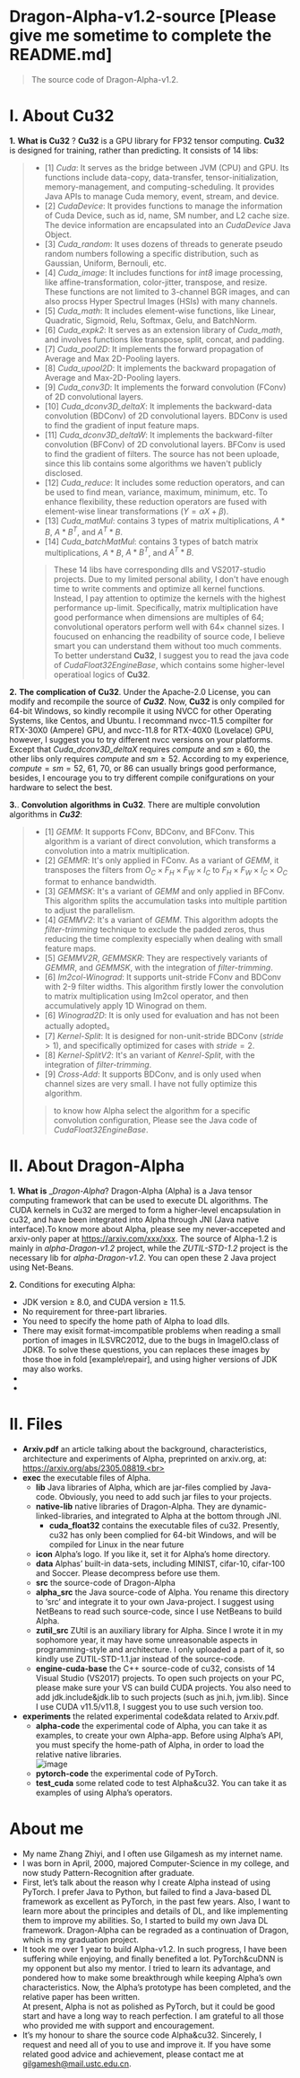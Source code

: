 # Dragon-Alpha-v1.2-source [Please give me sometime to complete the README.md]
> The source code of Dragon-Alpha-v1.2.

# I. About Cu32
**1.** __What__ __is__ __Cu32__ ? __Cu32__ is a GPU library for FP32 tensor computing. __Cu32__ is designed for training, rather than predicting. It consists of 14 libs:
> - [1]  _Cuda_: It serves as the bridge between JVM (CPU) and GPU. Its functions include data-copy, data-transfer, tensor-initialization, memory-management, and computing-scheduling. It provides Java APIs to manage Cuda memory, event, stream, and device.
> - [2]  _CudaDevice_: It provides functions to manage the information of Cuda Device, such as id, name, SM number, and L2 cache size. The device information are encapsulated into an _CudaDevice_ Java Object.
> - [3]  _Cuda_random_: It uses dozens of threads to generate pseudo random numbers following a specific distribution, such as Gaussian, Uniform, Bernouli, etc. 
> - [4]  _Cuda_image_: It includes functions for _int8_ image processing, like affine-transformation, color-jitter, transpose, and resize. These functions are not limited to 3-channel BGR images, and can also procss Hyper Spectrul Images (HSIs) with many channels.
> - [5]  _Cuda_math_: It includes element-wise functions, like Linear, Quadratic, Sigmoid, Relu, Softmax, Gelu, and BatchNorm. 
> - [6]  _Cuda_expk2_: It serves as an extension library of _Cuda_math_, and involves functions like transpose, split, concat, and padding.
> - [7]  _Cuda_pool2D_: It implements the forward propagation of Average and Max 2D-Pooling layers.
> - [8]  _Cuda_upool2D_: It implements the backward propagation of Average and Max-2D-Pooling layers.
> - [9]  _Cuda_conv3D_: It implements the forward convolution (FConv) of 2D convolutional layers. 
> - [10] _Cuda_dconv3D_deltaX_: It implements the backward-data convolution (BDConv) of 2D convolutional layers. BDConv is used to find the gradient of input feature maps.
> - [11] _Cuda_dconv3D_deltaW_: It implements the backward-filter convolution (BFConv) of 2D convolutional layers. BFConv is used to find the gradient of filters. The source has not been uploade, since this lib contains some algorithms we haven't publicly disclosed.
> - [12] _Cuda_reduce_: It includes some reduction operators, and can be used to find mean, variance, maximum, minimum, etc. To enhance flexibility, these reduction operators are fused with element-wise linear transformations ($Y = \alpha X + \beta$).
> - [13] _Cuda_matMul_: contains 3 types of matrix multiplications, $A * B$, $A * B^T$, and $A^T * B$.
> - [14] _Cuda_batchMatMul_: contains 3 types of batch matrix multiplications, $A * B$, $A * B^T$, and $A^T * B$.
>> These 14 libs have corresponding dlls and VS2017-studio projects. Due to my limited personal ability, I don't have enough time to write comments and optimize all kernel functions. Instead, I pay attention to optimize the kernels with the highest performance up-limit. Specifically, matrix multiplication have good performance when dimensions are multiples of $64$; convolutional operators perform well with $64\times$ channel sizes. I foucused on enhancing the readbility of source code, I believe smart you can understand them without too much comments. To better understand __Cu32__, I suggest you to read the java code of _CudaFloat32EngineBase_, which contains some higher-level operatioal logics of __Cu32__.
 
**2.** __The__ __complication__ __of__ __Cu32__. Under the Apache-2.0 License, you can modify and recompile the source of ___Cu32___. Now, __Cu32__ is only compiled for 64-bit Windows, so kindly recompile it using NVCC for other Operating Systems, like Centos, and Ubuntu.  I recommand nvcc-11.5 compilter for RTX-30X0 (Ampere) GPU, and nvcc-11.8 for RTX-40X0 (Lovelace) GPU, however, I suggest you to try different nvcc versions on your platforms. Except that _Cuda_dconv3D_deltaX_ requires $compute$ and $sm \ge 60$, the other libs only requires $compute$ and $sm \ge 52$. According to my experience, $compute = sm = 52$, $61$, $70$, or $86$ can usually brings good performance, besides, I encourage you to try different compile conifgurations on your hardware to select the best.

**3.**. __Convolution__ __algorithms__ __in__ __Cu32__. There are multiple convolution algorithms in ___Cu32___:
> - [1] _GEMM_: It supports FConv, BDConv, and BFConv. This algorithm is a variant of direct convolution, which transforms a convolution into a matrix multiplication.
> - [2] _GEMMR_: It's only applied in FConv. As a variant of _GEMM_, it transposes the filters from $O_C \times F_H \times F_W \times I_C$ to $F_H \times F_W \times I_C \times O_C$ format to enhance bandwidth.
> - [3] _GEMMSK_: It's a variant of _GEMM_ and only applied in BFConv. This algorithm splits the accumulation tasks into multiple partition to adjust the parallelism.
> - [4] _GEMMV2_: It's a variant of _GEMM_. This algorithm adopts the _filter-trimming_ technique to exclude the padded zeros, thus reducing the  time complexity especially when dealing with small feature maps.
> - [5] _GEMMV2R_, _GEMMSKR_: They are respectively variants of _GEMMR_, and _GEMMSK_, with the integration of _filter-trimming_.
> - [6] _Im2col-Winograd_: It supports unit-stride FConv and BDConv with 2-9 filter widths. This algorithm firstly lower the convolution to matrix multiplication using Im2col operator, and then accumulatively apply 1D Winograd on them.
> - [6] _Winograd2D_: It is only used for evaluation and has not been actually adopted。
> - [7] _Kernel-Split_: It is designed for non-unit-stride BDConv ($stride > 1$), and specifically optimized for cases with $stride = 2$.
> - [8] _Kernel-SplitV2_: It's an variant of _Kenrel-Split_, with the integration of _filter-trimming_.
> - [9] _Cross-Add_: It supports BDConv, and is only used when channel sizes are very small. I have not fully optimize this algorithm.
>> to know how Alpha select the algorithm for a specific convolution configuration, Please see the Java code of _CudaFloat32EngineBase_.

# II. About Dragon-Alpha
**1.** __What__ __is__ __Dragon-Alpha_? Dragon-Alpha (Alpha) is a Java tensor computing framework that can be used to execute DL algorithms. The CUDA kernels in Cu32 are merged to form a higher-level encapsulation in cu32, and have been integrated into Alpha through JNI (Java native interface).To know more about Alpha, please see my never-accepeted and arxiv-only paper at https://arxiv.com/xxx/xxx. The source of Alpha-1.2 is mainly in _alpha-Dragon-v1.2_ project, while the _ZUTIL-STD-1.2_ project is the necessary lib for _alpha-Dragon-v1.2_. You can open these 2 Java project using Net-Beans. 

**2.** Conditions for executing Alpha:
- JDK version $\ge$ 8.0, and CUDA version $\ge$ 11.5.
- No requirement for three-part libraries.
- You need to specify the home path of Alpha to load dlls.
- There may exisit format-imcompatible problems when reading a small portion of images in ILSVRC2012, due to the bugs in ImageIO.class of JDK8. To solve these questions, you can replaces these images by those thoe in fold [example\repair], and using  higher versions of JDK may also works.
- 
-
# II. Files
- **Arxiv.pdf**  an article talking about the background, characteristics, architecture and experiments of Alpha, preprinted on arxiv.org, at: https://arxiv.org/abs/2305.08819.<br>
- **exec**  the executable files of Alpha.
  - **lib**  Java libraries of Alpha, which are jar-files complied by Java-code. Obviously, you need to add such jar files to your projects.<br>
  - **native-lib**  native libraries of Dragon-Alpha. They are dynamic-linked-libraries, and integrated to Alpha at the bottom through JNI.<br>
    - **cuda_float32**  contains the executable files of cu32. Presently, cu32 has only been complied for 64-bit Windows, and will be compiled for Linux in the near future<br>
  - **icon**  Alpha’s logo. If you like it, set it for Alpha’s home directory. <br> 
  - **data**  Alphas’ built-in data-sets, including MINIST, cifar-10, cifar-100 and Soccer. Please decompress before use them.<br> 
  - **src**  the source-code of Dragon-Alpha<br>
  - **alpha_src**  the Java source-code of Alpha. You rename this directory to ‘src’ and integrate it to your own Java-project. I suggest using NetBeans to read such source-code, since I use NetBeans to build Alpha.<br>
  - **zutil_src**  ZUtil is an auxiliary library for Alpha. Since I wrote it in my sophomore year, it may have some unreasonable aspects in programming-style and architecture. I only uploaded a part of it, so kindly use ZUTIL-STD-1.1.jar instead of the source-code.<br>
  - **engine-cuda-base**  the C++ source-code of cu32, consists of 14 Visual Studio (VS2017) projects. To open such projects on your PC, please make sure your VS can build CUDA projects. You also need to add jdk.include&jdk.lib to such projects (such as jni.h, jvm.lib). Since I use CUDA v11.5/v11.8, I suggest you to use such version too.<br>
- **experiments**  the related experimental code&data related to Arxiv.pdf.<br>
  - **alpha-code**  the experimental code of Alpha, you can take it as examples, to create your own Alpha-app. Before using Alpha’s API, you must specify the home-path of Alpha, in order to load the relative native libraries.<br>
  ![image](https://github.com/GilgameshXYZ123/Dragon-Alpha/assets/65615049/2586a7d0-0226-4bae-a575-5d9e2c8bdf66)
  - **pytorch-code**  the experimental code of PyTorch.<br>
  - **test_cuda**  some related code to test Alpha&cu32. You can take it as examples of using Alpha’s operators.<br>
  
# About me
- My name Zhang Zhiyi, and I often use Gilgamesh as my internet name.<br>
- I was born in April, 2000, majored Computer-Science in my college, and now study Pattern-Recognition after graduate.<br>
- First, let’s talk about the reason why I create Alpha instead of using PyTorch. I prefer Java to Python, but failed to find a Java-based DL framework as excellent as PyTorch, in the past few years. Also, I want to learn more about the principles and details of DL, and like implementing them to improve my abilities. So, I started to build my own Java DL framework. Dragon-Alpha can be regraded as a continuation of Dragon, which is my graduation project.<br>
- It took me over 1 year to build Alpha-v1.2. In such progress, I have been suffering while enjoying, and finally benefited a lot. PyTorch&cuDNN is my opponent but also my mentor. I tried to learn its advantage, and pondered how to make some breakthrough while keeping Alpha’s own characteristics. Now, the Alpha’s prototype has been completed, and the relative paper has been written.<br>
At present, Alpha is not as polished as PyTorch, but it could be good start and have a long way to reach perfection. I am grateful to all those who provided me with support and encouragement.<br>
- It’s my honour to share the source code Alpha&cu32. Sincerely, I request and need all of you to use and improve it. If you have some related good advice and achievement, please contact me at gilgamesh@mail.ustc.edu.cn.<br>



